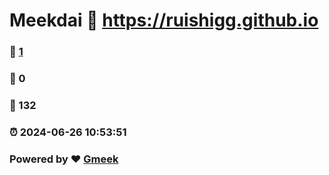 # Meekdai :link: https://ruishigg.github.io 
### :page_facing_up: [1](https://ruishigg.github.io/tag.html) 
### :speech_balloon: 0 
### :hibiscus: 132 
### :alarm_clock: 2024-06-26 10:53:51 
### Powered by :heart: [Gmeek](https://github.com/Meekdai/Gmeek)
